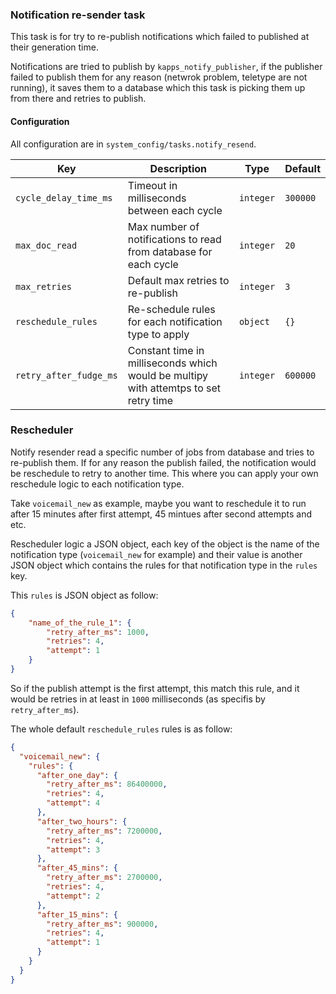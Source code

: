 ### Notification re-sender task

This task is for try to re-publish notifications which failed to published at their generation time.

Notifications are tried to publish by `kapps_notify_publisher`, if the publisher failed to publish them for any reason (netwrok problem, teletype are not running), it saves them to a database which this task is picking them up from there and retries to publish.

#### Configuration

All configuration are in `system_config/tasks.notify_resend`.

Key | Description | Type | Default
--- | ----------- | ---- | -------
`cycle_delay_time_ms` | Timeout in milliseconds between each cycle | `integer` | `300000`
`max_doc_read` | Max number of notifications to read from database for each cycle | `integer` | `20`
`max_retries` | Default max retries to re-publish | `integer` | `3`
`reschedule_rules` | Re-schedule rules for each notification type to apply | `object` | `{}`
`retry_after_fudge_ms` | Constant time in milliseconds which would be multipy with attemtps to set retry time | `integer` | `600000`

### Rescheduler

Notify resender read a specific number of jobs from database and tries to re-publish them. If for any reason the publish failed, the notification would be reschedule to retry to another time. This where you can apply your own reschedule logic to each notification type.

Take `voicemail_new` as example, maybe you want to reschedule it to run after 15 minutes after first attempt, 45 mintues after second attempts and etc.

Rescheduler logic a JSON object, each key of the object is the name of the notification type (`voicemail_new` for example) and their value is another JSON object which contains the rules for that notification type in the `rules` key.

This `rules` is JSON object as follow:

```json
{
	"name_of_the_rule_1": {
		"retry_after_ms": 1000,
		"retries": 4,
		"attempt": 1
	}
}
```

So if the publish attempt is the first attempt, this match this rule, and it would be retries in at least in `1000` milliseconds (as specifis by `retry_after_ms`).

The whole default `reschedule_rules` rules is as follow:

```json
{
  "voicemail_new": {
    "rules": {
      "after_one_day": {
        "retry_after_ms": 86400000,
        "retries": 4,
        "attempt": 4
      },
      "after_two_hours": {
        "retry_after_ms": 7200000,
        "retries": 4,
        "attempt": 3
      },
      "after_45_mins": {
        "retry_after_ms": 2700000,
        "retries": 4,
        "attempt": 2
      },
      "after_15_mins": {
        "retry_after_ms": 900000,
        "retries": 4,
        "attempt": 1
      }
    }
  }
}
```
